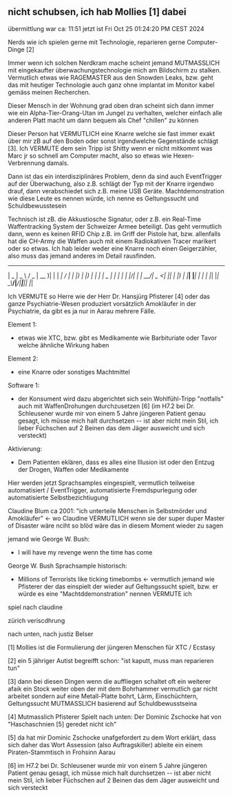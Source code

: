 ## nicht schubsen, ich hab Mollies [1] dabei

übermittlung war ca: 11:51
jetzt ist Fri Oct 25 01:24:20 PM CEST 2024

Nerds wie ich spielen gerne mit Technologie, reparieren gerne Computer-Dinge [2]

Immer wenn ich solchen Nerdkram mache scheint jemand MUTMASSLICH mit eingekaufter überwachungstechnologie mich am Bildschirm zu stalken. Vermutlich etwas wie RAGEMASTER aus den Snowden Leaks, bzw. geht das mit heutiger Technologie auch ganz ohne implantat im Monitor kabel gemäss meinen Recherchen.

Dieser Mensch in der Wohnung grad oben dran scheint sich dann immer wie ein Alpha-Tier-Orang-Utan im Jungel zu verhalten, welcher einfach alle anderen Platt macht um dann bequem als Chef "chillen" zu können

Dieser Person hat VERMUTLICH eine Knarre welche sie fast immer exakt über mir zB auf den Boden oder sonst irgendwelche Gegenstände schlägt [3]. Ich VERMUTE dem sein Tripp ist Shitty wenn er nicht mitkommt was Marc jr so schnell am Computer macht, also so etwas wie Hexen-Verbrennung damals.

Dann ist das ein interdisziplinäres Problem, denn da sind auch EventTrigger auf der Überwachung, also z.B. schlägt der Typ mit der Knarre irgendwo drauf, dann verabschiedet sich z.B. meine USB Geräte. Machtdemonstration wie diese Leute es nennen würde, ich nenne es Geltungssucht und Schuldbewusstesein

Technisch ist zB. die Akkustiosche Signatur, oder z.B. ein Real-Time Waffentracking System der Schweizer Armee beteiligt. Das geht vermutlich dann, wenn es keinen RFID Chip z.B. im Griff der Pistole hat, bzw. allenfalls hat die CH-Army die Waffen auch mit einem Radiokativen Tracer marikert oder so etwas. Ich hab leider weder eine Knarre noch einen Geigerzähler, also muss das jemand anderes im Detail rausfinden.


 ____  ____   ___  ____  _     _____ __  __ 
|  _ \|  _ \ / _ \| __ )| |   | ____|  \/  |
| |_) | |_) | | | |  _ \| |   |  _| | |\/| |
|  __/|  _ <| |_| | |_) | |___| |___| |  | |
|_|   |_| \_\\___/|____/|_____|_____|_|  |_|
                                            

Ich VERMUTE so Herre wie der Herr Dr. Hansjürg Pfisterer [4] oder das ganze Psychiatrie-Wesen produziert vorsätzlich Amokläufer in der Psychiatrie, da gibt es ja nur in Aarau mehrere Fälle.

Element 1:
* etwas wie XTC, bzw. gibt es Medikamente wie Barbituriate oder Tavor welche ähnliche Wirkung haben

Element 2:
* eine Knarre oder sonstiges Machtmittel

Software 1:
* der Konsument wird dazu abgerichtet sich sein Wohlfühl-Tripp "notfalls" auch mit WaffenDrohungen durchzusetzen [6] (im H7.2 bei Dr. Schleusener wurde mir von einem 5 Jahre jüngeren Patient genau gesagt, ich müsse mich halt durchsetzen -- ist aber nicht mein Stil, ich lieber Füchschen auf 2 Beinen das dem Jäger ausweicht und sich versteckt)

Aktivierung:
* Dem Patienten eklären, dass es alles eine Illusion ist oder den Entzug der Drogen, Waffen oder Medikamente 

Hier werden jetzt Sprachsamples eingespielt, vermutlich teilweise automatisiert / EventTrigger, automatisierte Fremdspurlegung oder automatisierte Selbstbezichtiugung

Claudine Blum ca 2001:
"ich unterteile Menschen in Selbstmörder und Amokläufer" <- wo Claudine VERMUTLICH wenn sie der super duper Master of Disaster wäre nciht so blöd wäre das in diesem Moment wieder zu sagen

jemand wie George W. Bush:
* I will have my revenge wenn the time has come

George W. Bush Sprachsample historisch:
* Millions of Terrorists like ticking timebombs <- vermutlich jemand wie Pfisterer der das einspielt der wieder auf Geltungssucht spielt, bzw. er würde es eine "Machtddemonstration" nennen VERMUTE ich 



spiel nach claudine

zürich veriscdhrung

nach unten, nach justiz
Belser






[1] Mollies ist die Formulierung der jüngeren Menschen für XTC / Ecstasy

[2] ein 5 jähriger Autist begreifft schon: "ist kaputt, muss man reparieren tun"

[3] dann bei diesen Dingen wenn die auffliegen schaltet oft ein weiterer afaik ein Stock weiter oben der mit dem Bohrhammer vermutlich gar nicht arbeitet sondern auf eine Metall-Platte bohrt, Lärm, Einschüchtern, Geltungssucht MUTMASSLICH basierend auf Schuldbewusstseina

[4] Mutmasslich Pfisterer Spielt nach unten: Der Dominic Zschocke hat von "Haschaschnien [5] geredet nicht ich"

[5] da hat mir Dominic Zschocke unafgefordert zu dem Wort erklärt, dass sich daher das Wort Assession (also Auftragskiller) ableite ein einem Piraten-Stammtisch in Frohsinn Aarau

[6] im H7.2 bei Dr. Schleusener wurde mir von einem 5 Jahre jüngeren Patient genau gesagt, ich müsse mich halt durchsetzen -- ist aber nicht mein Stil, ich lieber Füchschen auf 2 Beinen das dem Jäger ausweicht und sich versteckt
